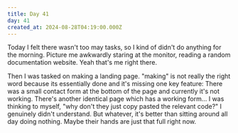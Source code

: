 ```yaml
---
title: Day 41
day: 41
created_at: 2024-08-28T04:19:00.000Z
---
```

Today I felt there wasn't too may tasks, so I kind of didn't do anything for the
morning. Picture me awkwardly staring at the monitor, reading a random documentation
website. Yeah that's me right there.

Then I was tasked on making a landing page. "making" is not really the right
word because its essentially done and it's missing one key feature: There was a
small contact form at the bottom of the page and currently it's not working.
There's another identical page which has a working form... I was thinking to
myself, "why don't they just copy pasted the relevant code?" I genuinely didn't
understand. But whatever, it's better than sitting around all day doing nothing.
Maybe their hands are just that full right now.
